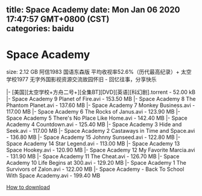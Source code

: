 
title: Space Academy
date: Mon Jan 06 2020 17:47:57 GMT+0800 (CST)    
categories: baidu
---

# Space Academy
size: 2.12 GB
 阿信1983 国语东森版 平均收视率52.6%（历代最高纪录）+ 太空学校1977 无字外国影视资源交流故园怀旧 - 回忆往事，分享快乐
 
|- [美国][太空学校+方舟二号+][全集BT][DVD][英语][科幻剧].torrent - 52.00 kB
|- Space Academy 9 Planet of Fire.avi - 153.50 MB
|- Space Academy 8 The Phantom Planet.avi - 137.60 MB
|- Space Academy 7 Monkey Business.avi - 117.00 MB
|- Space Academy 6 The Rocks of Janus.avi - 123.90 MB
|- Space Academy 5 There's No Place Like Home.avi - 142.40 MB
|- Space Academy 4 Countdown.avi - 125.40 MB
|- Space Academy 3 Hide and Seek.avi - 117.00 MB
|- Space Academy 2 Castaways in Time and Space.avi - 136.80 MB
|- Space Academy 15 Johnny Sunseed.avi - 122.80 MB
|- Space Academy 14 Star Legend.avi - 113.00 MB
|- Space Academy 13  Space Hookey.avi - 120.90 MB
|- Space Academy 12 My Favorite Marcia.avi - 131.90 MB
|- Space Academy 11 The Cheat.avi - 126.70 MB
|- Space Academy 10 Life Begins at 300.avi - 129.20 MB
|- Space Academy 1 The Survivors of Zalon.avi - 122.00 MB
|- Space Academy - Back To School With Space Academy.avi - 199.40 MB

[How to download](https://bpcam.bemobtrk.com/go/2ceec3aa-1ca2-46d6-b9ff-aaa5c184517c?jno=4966)